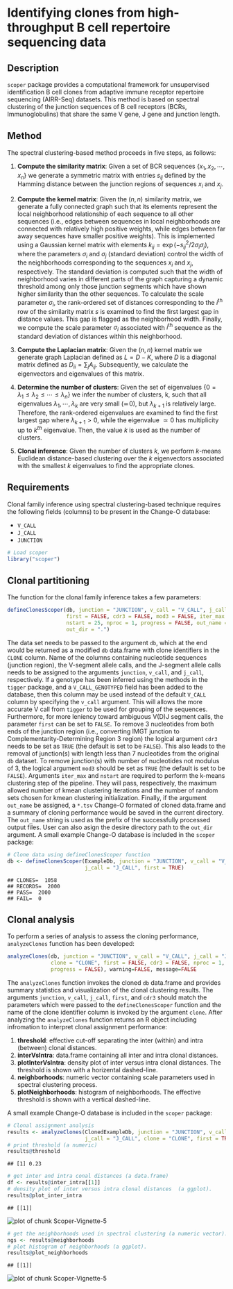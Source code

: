 # Identifying clones from high-throughput B cell repertoire sequencing data

## Description

`scoper` package provides a computational framework for unsupervised identification B cell
clones from adaptive immune receptor repertoire sequencing (AIRR-Seq)
datasets. This method is based on spectral clustering of the junction
sequences of B cell receptors (BCRs, Immunoglobulins) that share the same
V gene, J gene and junction length.

## Method

The spectral clustering-based method proceeds in five steps, as follows:

1. __Compute the similarity matrix__: Given a set of BCR sequences $\{x_1, x_2, \cdots, x_n\}$ 
we generate a symmetric matrix with entries $s_{ij}$ defined by the Hamming distance 
between the junction regions of sequences $x_i$ and $x_j$.

2. __Compute the kernel matrix__: Given the $(n,n)$ similarity matrix, we
generate a fully connected graph such that its elements represent the local
neighborhood relationship of each sequence to all other sequences (i.e., edges
between sequences in local neighborhoods are connected with relatively high
positive weights, while edges between far away sequences have smaller positive
weights). This is implemented using a Gaussian kernel matrix with elements
$k_{ij} = \exp(-s^2_{ij}/2\sigma_i \sigma_j)$, where the parameters $\sigma_i$
and $\sigma_j$ (standard deviation) control the width of the neighborhoods
corresponding to the sequences $x_i$ and $x_j$, respectively. The standard
deviation is computed such that the width of neighborhood varies in different
parts of the graph capturing a dynamic threshold among only those junction
segments which have shown higher similarity than the other sequences. To
calculate the scale parameter $\sigma_i$, the rank-ordered set of distances
corresponding to the $i^\textrm{th}$ row of the similarity matrix $s$
is examined to find the first largest gap in distance values. This gap is
flagged as the neighborhood width. Finally, we compute the scale parameter
$\sigma_i$ associated with $i^\textrm{th}$ sequence as the standard deviation
of distances within this neighborhood.

3. __Compute the Laplacian matrix__: Given the $(n,n)$
kernel matrix we generate graph Laplacian defined as $L=D-K$,
where $D$ is a diagonal matrix defined as $D_{ii}=\sum_j A_{ij}$. 
Subsequently, we calculate the eigenvectors and eigenvalues of this matrix. 

4. __Determine the number of clusters__: Given the set of eigenvalues
$\{0=\lambda_1\le \lambda_2\le \cdots\le \lambda_n\}$ we infer the number
of clusters, k, such that all eigenvalues $\lambda_1, \cdots, \lambda_k$ are
very small ($\simeq\!0$), but $\lambda_{k+1}$ is relatively large. Therefore,
the rank-ordered eigenvalues are examined to find the first largest gap
where $\lambda_{k+1}>0$, while the eigenvalue $\simeq0$ has multiplicity up
to $k^{th}$ eigenvalue. Then, the value $k$ is used as the number of clusters.

5. __Clonal inference__: Given the number of clusters $k$, we perform $k$-means
Euclidean distance-based clustering over the $k$ eigenvectors associated
with the smallest $k$ eigenvalues to find the appropriate clones.

## Requirements

Clonal family inference using spectral clustering-based technique 
requires the following fields (columns) to be present in the Change-O database: 

* `V_CALL`
* `J_CALL`
* `JUNCTION`


```r
# Load scoper
library("scoper")
```

## Clonal partitioning

The function for the clonal family inference takes a few parameters:


```r
defineClonesScoper(db, junction = "JUNCTION", v_call = "V_CALL", j_call = "J_CALL", 
                   first = FALSE, cdr3 = FALSE, mod3 = FALSE, iter_max = 1000, 
                   nstart = 25, nproc = 1, progress = FALSE, out_name = NULL, 
                   out_dir = ".")
```

The data set needs to be passed to the argument `db`, which at the end would be
returned as a modified `db` data.frame with clone identifiers in the `CLONE`
column. Name of the columns containing nucleotide sequences (junction region), the V-segment
allele calls, and the J-segment allele calls needs to be assigned to the arguments
`junction`, `v_call`, and `j_call`, respectively. If a genotype has been
inferred using the methods in the `tigger` package, and a `V_CALL_GENOTYPED`
field has been added to the database, then this column may be used instead
of the default `V_CALL` column by specifying the `v_call` argument. This
will allows the more accurate V call from `tigger` to be used for grouping
of the sequences. Furthermore, for more leniency toward ambiguous V(D)J
segment calls, the parameter `first` can be set to `FALSE`. To remove $3$
nucleotides from both ends of the junction region (i.e., converting IMGT
junction to Complementarity-Determining Region $3$ region) the logical argument
`cdr3` needs to be set as `TRUE` (the default is set to be `FALSE`). This also
leads to the removal of junction(s) with length less than $7$ nucleotides from
the original `db` dataset. To remove junction(s) with number of nucleotides not
modulus of $3$, the logical argument `mod3` should be set as `TRUE` (the default
is set to be `FALSE`). Arguments `iter_max` and `nstart` are required
to perform the k-means clustering step of the pipeline. They will pass,
respectively, the maximum allowed number of kmean clustering iterations and
the number of random sets chosen for kmean clustering initialization. Finally,
if the argument `out_name` be assigned, a `*.tsv` Change-O formated of cloned
data.frame and a summary of cloning performance would be saved in the current
directory. The `out_name` string is used as the prefix of the successfully
processed output files. User can also asign the desire directory path to the
`out_dir` argument. A small example Change-O database is included in the `scoper` package:


```r
# Clone data using defineClonesScoper function
db <- defineClonesScoper(ExampleDb, junction = "JUNCTION", v_call = "V_CALL",
                         j_call = "J_CALL", first = TRUE)
```

```
## CLONES=  1058
## RECORDS=  2000
## PASS=  2000
## FAIL=  0
```

## Clonal analysis

To perform a series of analysis to assess the cloning performance, `analyzeClones` function 
has been developed:


```r
analyzeClones(db, junction = "JUNCTION", v_call = "V_CALL", j_call = "J_CALL", 
              clone = "CLONE", first = FALSE, cdr3 = FALSE, nproc = 1, 
              progress = FALSE), warning=FALSE, message=FALSE
```

The `analyzeClones` function invokes the cloned `db` data.frame and 
provides summary statistics and visualization of the
clonal clustering results. The arguments `junction`, `v_call`, `j_call`,
`first`, and `cdr3` should match the parameters which were passed to the
`defineClonesScoper` function and the name of the clone identifier column is
invoked by the argument `clone`. After analyzing the `analyzeClones` function 
returns an R object including infromation to interpret clonal assignment performance:

1. __threshold__: effective cut-off separating the inter (within) and intra (between) clonal distances.
2. __interVsIntra__: data.frame containing all inter and intra clonal distances.
3. __plotInterVsIntra__: density plot of inter versus intra clonal distances. The threshold is shown with a horizental dashed-line.
4. __neighborhoods__: numeric vector containing scale parameters used in spectral clustering process.
5. __plotNeighborhoods__: histogram of neighborhoods. The effective threshold is shown with a vertical dashed-line.

A small example Change-O database is included in the `scoper` package:
 

```r
# Clonal assignment analysis
results <- analyzeClones(ClonedExampleDb, junction = "JUNCTION", v_call = "V_CALL",
                         j_call = "J_CALL", clone = "CLONE", first = TRUE)
# print threshold (a numeric)
results@threshold
```

```
## [1] 0.23
```

```r
# get inter and intra conal distances (a data.frame)
df <- results@inter_intra[[1]]
# density plot of inter versus intra clonal distances  (a ggplot).
results@plot_inter_intra
```

```
## [[1]]
```

![plot of chunk Scoper-Vignette-5](figure/Scoper-Vignette-5-1.png)

```r
# get the neighborhoods used in spectral clustering (a numeric vector).
ngs <- results@neighborhoods
# plot histogram of neighborhoods (a ggplot).
results@plot_neighborhoods
```

```
## [[1]]
```

![plot of chunk Scoper-Vignette-5](figure/Scoper-Vignette-5-2.png)
